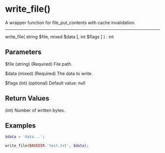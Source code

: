 # write_file()

A wrapper function for file_put_contents with cache invalidation.

---

write_file( string $file, mixed $data [, int $flags ] ) : int

## Parameters

$file (string) (Required) File path.

$data (mixed) (Required) The data to write.

$flags (int) (optional) Default value: null

## Return Values

(int) Number of written bytes.

## Examples

```php
$data = 'data...';

write_file(BASEDIR.'test.txt', $data);
```
